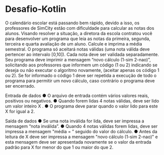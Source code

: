 # Desafio-Kotlin

O calendário escolar está passando bem rápido, devido a isso, os professores de
SimCity estão com dificuldade para calcular as notas dos alunos. Visando resolver a
situação, a diretora da escola contratou você para desenvolver um programa que
leia as notas da primeira, segunda, terceira e quarta avaliação de um aluno. Calcule
e imprima a média semestral.
O programa só aceitará notas válidas (uma nota válida deve pertencer ao intervalo
[0,10]). Cada nota deve ser validada separadamente.
Seu programa deve imprimir a mensagem “novo cálculo (1-sim 2-nao)”, solicitando
aos professores que informem um código (1 ou 2) indicando se deseja ou não
executar o algoritmo novamente, (aceitar apenas os código 1 ou 2). Se for
informado o código 1 deve ser repetida a execução de todo o programa para
permitir um novo cálculo, caso contrário o programa deve ser encerrado.

Entrada de dados
● O arquivo de entrada contém vários valores reais, positivos ou negativos.
● Quando forem lidas 4 notas válidas, deve ser lido um valor inteiro X .
● O programa deve parar quando o valor lido para este X for igual a 2.

Saída de dados
● Se uma nota inválida for lida, deve ser impressa a mensagem “nota inválida”.
● Quando 4 notas válidas forem lidas, deve ser impressa a mensagem "média
= ” seguido do valor do cálculo.
● Antes da leitura de X deve ser impressa a mensagem "novo cálculo (1-sim
2-nao)" e esta mensagem deve ser apresentada novamente se o valor da
entrada padrão para X for menor do que 1 ou maior do que 2.
